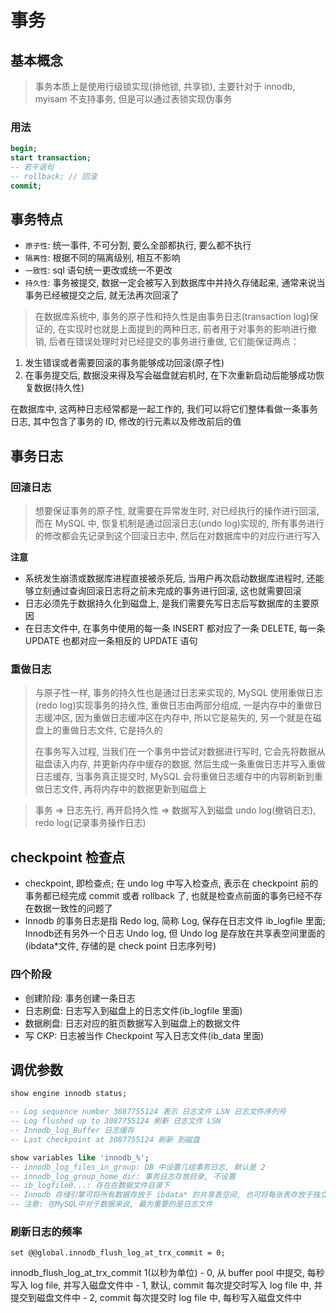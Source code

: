 # 事务

## 基本概念

> 事务本质上是使用行级锁实现(排他锁, 共享锁), 主要针对于 innodb, myisam 不支持事务, 但是可以通过表锁实现伪事务

### 用法

```sql
begin;
start transaction;
-- 若干语句
-- rollback; // 回滚
commit;
```

## 事务特点

- `原子性`: 统一事件, 不可分割, 要么全部都执行, 要么都不执行
- `隔离性`: 根据不同的隔离级别, 相互不影响
- `一致性`: sql 语句统一更改或统一不更改
- `持久性`: 事务被提交, 数据一定会被写入到数据库中并持久存储起来, 通常来说当事务已经被提交之后, 就无法再次回滚了

> 在数据库系统中, 事务的原子性和持久性是由事务日志(transaction log)保证的, 在实现时也就是上面提到的两种日志, 前者用于对事务的影响进行撤销, 后者在错误处理时对已经提交的事务进行重做, 它们能保证两点：

1. 发生错误或者需要回滚的事务能够成功回滚(原子性)
1. 在事务提交后, 数据没来得及写会磁盘就宕机时, 在下次重新启动后能够成功恢复数据(持久性)

在数据库中, 这两种日志经常都是一起工作的, 我们可以将它们整体看做一条事务日志, 其中包含了事务的 ID, 修改的行元素以及修改前后的值

## 事务日志

### 回滚日志

> 想要保证事务的原子性, 就需要在异常发生时, 对已经执行的操作进行回滚, 而在 MySQL 中, 恢复机制是通过回滚日志(undo log)实现的, 所有事务进行的修改都会先记录到这个回滚日志中, 然后在对数据库中的对应行进行写入

**注意**

- 系统发生崩溃或数据库进程直接被杀死后, 当用户再次启动数据库进程时, 还能够立刻通过查询回滚日志将之前未完成的事务进行回滚, 这也就需要回滚
- 日志必须先于数据持久化到磁盘上, 是我们需要先写日志后写数据库的主要原因
- 在日志文件中, 在事务中使用的每一条 INSERT 都对应了一条 DELETE, 每一条 UPDATE 也都对应一条相反的 UPDATE 语句

### 重做日志

> 与原子性一样, 事务的持久性也是通过日志来实现的, MySQL 使用重做日志(redo log)实现事务的持久性, 重做日志由两部分组成, 一是内存中的重做日志缓冲区, 因为重做日志缓冲区在内存中, 所以它是易失的, 另一个就是在磁盘上的重做日志文件, 它是持久的
>
> 在事务写入过程, 当我们在一个事务中尝试对数据进行写时, 它会先将数据从磁盘读入内存, 并更新内存中缓存的数据, 然后生成一条重做日志并写入重做日志缓存, 当事务真正提交时, MySQL 会将重做日志缓存中的内容刷新到重做日志文件, 再将内存中的数据更新到磁盘上

> 事务 => 日志先行, 再开启持久性 => 数据写入到磁盘 undo log(撤销日志), redo log(记录事务操作日志)

## checkpoint 检查点

- checkpoint, 即检查点; 在 undo log 中写入检查点, 表示在 checkpoint 前的事务都已经完成 commit 或者 rollback 了, 也就是检查点前面的事务已经不存在数据一致性的问题了
- Innodb 的事务日志是指 Redo log, 简称 Log, 保存在日志文件 ib_logfile 里面; Innodb还有另外一个日志 Undo log, 但 Undo log 是存放在共享表空间里面的(ibdata*文件, 存储的是 check point 日志序列号)

### 四个阶段

- 创建阶段: 事务创建一条日志
- 日志刷盘: 日志写入到磁盘上的日志文件(ib_logfile 里面)
- 数据刷盘: 日志对应的脏页数据写入到磁盘上的数据文件
- 写 CKP: 日志被当作 Checkpoint 写入日志文件(ib_data 里面)


## 调优参数

```sql
show engine innodb status;

-- Log sequence number 3087755124 表示 日志文件 LSN 日志文件序列号
-- Log flushed up to 3087755124 刷新 日志文件 LSN
-- Innodb_log_Buffer 日志缓存
-- Last checkpoint at 3087755124 刷新 到磁盘

show variables like 'innodb_%';
-- innodb_log_files_in_group: DB 中设置几组事务日志, 默认是 2
-- innodb_log_group_home_dir: 事务日志存放目录, 不设置
-- ib_logfile0...: 存在在数据文件目录下
-- Innodb 存储引擎可将所有数据存放于 ibdata* 的共享表空间, 也可将每张表存放于独立的 .ibd 文件的独立表空间
-- 注意: 在MySQL中对于数据来说, 最为重要的是日志文件
```

### 刷新日志的频率

`set @@global.innodb_flush_log_at_trx_commit = 0;`

innodb_flush_log_at_trx_commit 1(以秒为单位)
    - 0, 从 buffer pool 中提交, 每秒写入 log file, 并写入磁盘文件中
    - 1, 默认, commit 每次提交时写入 log file 中, 并提交到磁盘文件中
    - 2, commit 每次提交时 log file 中, 每秒写入磁盘文件中

